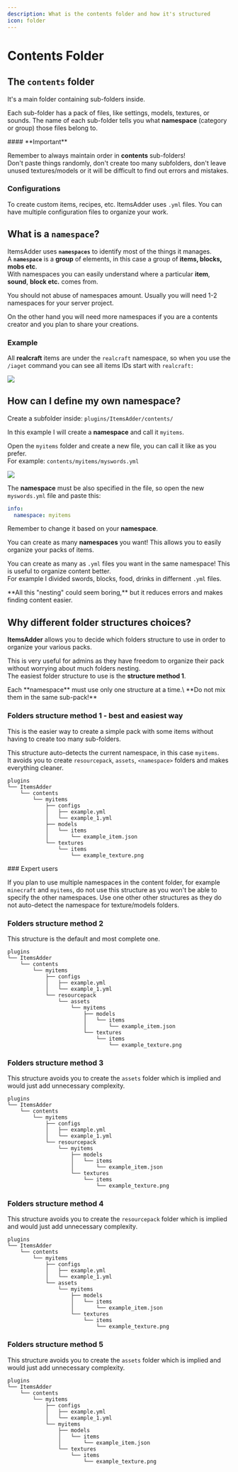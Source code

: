 ```yaml
---
description: What is the contents folder and how it's structured
icon: folder
---
```


# Contents Folder

## The `contents` folder

It's a main folder containing sub-folders inside.

Each sub-folder has a pack of files, like settings, models, textures, or sounds. The name of each sub-folder tells you what **namespace** (category or group) those files belong to.


<Warning>
#### **Important**

Remember to always maintain order in **contents** sub-folders!\
Don't paste things randomly, don't create too many subfolders, don't leave unused textures/models or it will be difficult to find out errors and mistakes.
</Warning>


### Configurations

To create custom items, recipes, etc. ItemsAdder uses `.yml` files. You can have multiple configuration files to organize your work.

## What is a `namespace`?

ItemsAdder uses **`namespaces`** to identify most of the things it manages.\
A **`namespace`** is a **group** of elements, in this case a group of **items, blocks, mobs etc**.\
With namespaces you can easily understand where a particular **item**, **sound**, **block etc.** comes from.


<Warning>
You should not abuse of namespaces amount. Usually you will need 1-2 namespaces for your server project.

On the other hand you will need more namespaces if you are a contents creator and you plan to share your creations.
</Warning>


### Example

All **realcraft** items are under the `realcraft` namespace, so when you use the `/iaget` command you can see all items IDs start with `realcraft:`

![](<../../.gitbook/assets/image (223).png>)

## How can I define my own namespace?

Create a subfolder inside: `plugins/ItemsAdder/contents/`

In this example I will create a **namespace** and call it `myitems`.

Open the `myitems` folder and create a new file, you can call it like as you prefer.\
For example: `contents/myitems/myswords.yml`

![](../../.gitbook/assets/my_swords_yml.png)

The **namespace** must be also specified in the file, so open the new `myswords.yml` file and paste this:

```yaml
info:
  namespace: myitems
```

Remember to change it based on your **namespace**.

You can create as many **namespaces** you want! This allows you to easily organize your packs of items.

You can create as many as `.yml` files you want in the same namespace! This is useful to organize content better.\
For example I divided swords, blocks, food, drinks in differnent `.yml` files.


<Warning>
**All this "nesting" could seem boring,** but it reduces errors and makes finding content easier.
</Warning>


## Why different folder structures choices?

**ItemsAdder** allows you to decide which folders structure to use in order to organize your various packs.

This is very useful for admins as they have freedom to organize their pack without worrying about much folders nesting.\
The easiest folder structure to use is the **structure method 1**.


<Warning>
Each **namespace** must use only one structure at a time.\
**Do not mix them in the same sub-pack!**
</Warning>


### Folders structure method 1 - best and easiest way


<Note>
This is the easier way to create a simple pack with some items without having to create too many sub-folders.

This structure auto-detects the current namespace, in this case `myitems`.\
It avoids you to create `resourcepack`, `assets`, `<namespace>` folders and makes everything cleaner.
</Note>


```
plugins
└── ItemsAdder
    └── contents
        └── myitems
            ├── configs
            │   ├── example.yml
            │   └── example_1.yml
            ├── models
            │   └── items
            │       └── example_item.json
            └── textures
                └── items
                    └── example_texture.png
```


<Warning>
### Expert users

If you plan to use multiple namespaces in the content folder, for example `minecraft` and `myitems`, do not use this structure as you won't be able to specify the other namespaces. Use one other other structures as they do not auto-detect the namespace for texture/models folders.
</Warning>


### Folders structure method 2

This structure is the default and most complete one.

```
plugins
└── ItemsAdder
    └── contents
        └── myitems
            ├── configs
            │   ├── example.yml
            │   └── example_1.yml
            └── resourcepack
                └── assets
                    └── myitems
                        ├── models
                        │   └── items
                        │       └── example_item.json
                        └── textures
                            └── items
                                └── example_texture.png
```

### Folders structure method 3

This structure avoids you to create the `assets` folder which is implied and would just add unnecessary complexity.

```
plugins
└── ItemsAdder
    └── contents
        └── myitems
            ├── configs
            │   ├── example.yml
            │   └── example_1.yml
            └── resourcepack
                └── myitems
                    ├── models
                    │   └── items
                    │       └── example_item.json
                    └── textures
                        └── items
                            └── example_texture.png
```

### Folders structure method 4

This structure avoids you to create the `resourcepack` folder which is implied and would just add unnecessary complexity.

```
plugins
└── ItemsAdder
    └── contents
        └── myitems
            ├── configs
            │   ├── example.yml
            │   └── example_1.yml
            └── assets
                └── myitems
                    ├── models
                    │   └── items
                    │       └── example_item.json
                    └── textures
                        └── items
                            └── example_texture.png
```

### Folders structure method 5

This structure avoids you to create the `assets` folder which is implied and would just add unnecessary complexity.

```
plugins
└── ItemsAdder
    └── contents
        └── myitems
            ├── configs
            │   ├── example.yml
            │   └── example_1.yml
            └── myitems
                ├── models
                │   └── items
                │       └── example_item.json
                └── textures
                    └── items
                        └── example_texture.png
```
